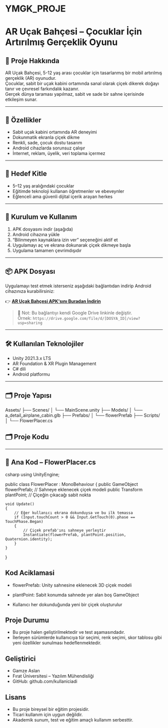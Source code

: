 # YMGK_PROJE
# AR Uçak Bahçesi – Çocuklar İçin Artırılmış Gerçeklik Oyunu

## 📖 Proje Hakkında

AR Uçak Bahçesi, 5-12 yaş arası çocuklar için tasarlanmış bir mobil artırılmış gerçeklik (AR) oyunudur.  
Çocuklar, sabit bir uçak kabini ortamında sanal olarak çiçek dikerek doğayı tanır ve çevresel farkındalık kazanır.  
Gerçek dünya taraması yapılmaz, sabit ve sade bir sahne içerisinde etkileşim sunar.

---

## 🎯 Özellikler

- Sabit uçak kabini ortamında AR deneyimi  
- Dokunmatik ekranla çiçek dikme  
- Renkli, sade, çocuk dostu tasarım  
- Android cihazlarda sorunsuz çalışır  
- İnternet, reklam, üyelik, veri toplama içermez  

---

## 👥 Hedef Kitle

- 5–12 yaş aralığındaki çocuklar  
- Eğitimde teknoloji kullanan öğretmenler ve ebeveynler  
- Eğlenceli ama güvenli dijital içerik arayan herkes

---

## 📲 Kurulum ve Kullanım

1. APK dosyasını indir (aşağıda)  
2. Android cihazına yükle  
3. “Bilinmeyen kaynaklara izin ver” seçeneğini aktif et  
4. Uygulamayı aç ve ekrana dokunarak çiçek dikmeye başla  
5. Uygulama tamamen çevrimdışıdır

---

## 📦 APK Dosyası

Uygulamayı test etmek isterseniz aşağıdaki bağlantıdan indirip Android cihazınıza kurabilirsiniz:

👉 **[AR Uçak Bahçesi APK'sını Buradan İndirin](https://drive.google.com/drive/folders/1_0MsRg7OLET1hZLb7BtQCeWBhKAFATiH?usp=drive_link)**

> 📌 Not: Bu bağlantıyı kendi Google Drive linkinle değiştir.  
> Örnek: `https://drive.google.com/file/d/[DOSYA_ID]/view?usp=sharing`

---

## 🛠️ Kullanılan Teknolojiler

- Unity 2021.3.x LTS  
- AR Foundation & XR Plugin Management  
- C# dili  
- Android platformu

---

## 🗂️ Proje Yapısı

Assets/ ├── Scenes/ │ └── MainScene.unity ├── Models/ │ └── a_detail_airplane_cabin.glb ├── Prefabs/ │ └── flowerPrefab ├── Scripts/ │ └── FlowerPlacer.cs



## 🗂️ Proje Kodu

---

## 📄 Ana Kod – FlowerPlacer.cs

csharp
using UnityEngine;

public class FlowerPlacer : MonoBehaviour
{
    public GameObject flowerPrefab;        // Sahneye eklenecek çiçek modeli
    public Transform plantPoint;           // Çiçeğin çıkacağı sabit nokta

    void Update()
    {
        // Eğer kullanıcı ekrana dokunduysa ve bu ilk temassa
        if (Input.touchCount > 0 && Input.GetTouch(0).phase == TouchPhase.Began)
        {
            // Çiçek prefab'ını sahneye yerleştir
            Instantiate(flowerPrefab, plantPoint.position, Quaternion.identity);
        }
    }
}

##  Kod Aciklamasi

- flowerPrefab: Unity sahnesine eklenecek 3D çiçek modeli

- plantPoint: Sabit konumda sahnede yer alan boş GameObject

- Kullanıcı her dokunduğunda yeni bir çiçek oluşturulur

## Proje Durumu

- Bu proje halen geliştirilmektedir ve test aşamasındadır.
- İlerleyen sürümlerde kullanıcıya tür seçimi, renk seçimi, skor tablosu gibi yeni özellikler sunulması hedeflenmektedir.

## Geliştirici
- Gamze Aslan
- Fırat Üniversitesi – Yazılım Mühendisliği
- GitHub: github.com/kullaniciadi

## Lisans
- Bu proje bireysel bir eğitim projesidir.
- Ticari kullanım için uygun değildir.
- Akademik sunum, test ve eğitim amaçlı kullanım serbesttir.
